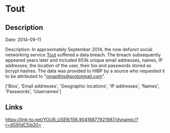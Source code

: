 # Tout

## Description

Date: 2014-09-11

Description:
In approximately September 2014, the now defunct social networking service <a href="https://en.wikipedia.org/wiki/Tout_(company)" target="_blank" rel="noopener">Tout</a> suffered a data breach. The breach subsequently appeared years later and included 653k unique email addresses, names, IP addresses, the location of the user, their bio and passwords stored as bcrypt hashes. The data was provided to HIBP by a source who requested it to be attributed to &quot;nmapthis@protonmail.com&quot;.


['Bios', 'Email addresses', 'Geographic locations', 'IP addresses', 'Names', 'Passwords', 'Usernames']

## Links

https://link-to.net/YOUR_USER/156.90416877921987/dynamic/?r=dG91dC5jb20=